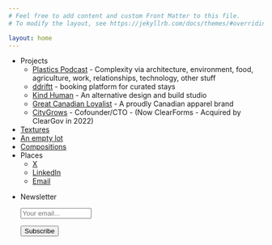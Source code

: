 ```yaml
---
# Feel free to add content and custom Front Matter to this file.
# To modify the layout, see https://jekyllrb.com/docs/themes/#overriding-theme-defaults

layout: home
---
```


- Projects
  - [Plastics Podcast](https://plasticspod.org) - Complexity via architecture, environment, food, agriculture, work, relationships, technology, other stuff
  - [ddriftt](https://ddriftt.com) - booking platform for curated stays
  - [Kind Human](https://kindhuman.studio) - An alternative design and build studio
  - [Great Canadian Loyalist](https://www.canadianloyalist.ca/) - A proudly Canadian apparel brand
  - [CityGrows](https://citygrows.com) - Cofounder/CTO - (Now ClearForms - Acquired by ClearGov in 2022)
- [Textures](./textures)
- [An empty lot](./lot)
- [Compositions](./odds_and_ends)
- Places
  - [X](https://x.com/Stephen_Corwin)
  - [LinkedIn](https://www.linkedin.com/in/swerve/)
  - [Email](mailto:me@stephencorwin.com)
- <form style="" action="https://tinyletter.com/corwin" method="post" target="popupwindow" onsubmit="window.open('https://tinyletter.com/corwin', 'popupwindow', 'scrollbars=yes,width=800,height=600');return true"><p><label for="tlemail">Newsletter</label></p><p><input placeholder="Your email..." type="text" style="width:140px" name="email" id="tlemail" /></p><input type="hidden" value="1" name="embed"/><input type="submit" value="Subscribe" /><p></p></form>
